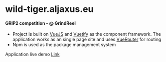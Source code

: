 # wild-tiger.aljaxus.eu
#### GRIP2 competition - @ GrindReel

* Project is built on [VueJS](https://vuejs.org) and [Vuetify](https://vuetifyjs.com/en/) as the component framework. The application works as an single page site and uses [VueRouter](https://router.vuejs.org) for routing
* Npm is used as the package management system

Application live demo [Link](https://wild-tiger.aljaxus.eu)